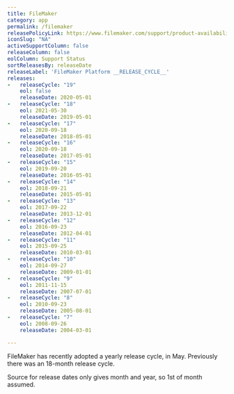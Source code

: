 ```yaml
---
title: FileMaker
category: app
permalink: /filemaker
releasePolicyLink: https://www.filemaker.com/support/product-availability.html
iconSlug: "NA"
activeSupportColumn: false
releaseColumn: false
eolColumn: Support Status
sortReleasesBy: releaseDate
releaseLabel: 'FileMaker Platform __RELEASE_CYCLE__'
releases:
-   releaseCycle: "19"
    eol: false
    releaseDate: 2020-05-01
-   releaseCycle: "18"
    eol: 2021-05-30
    releaseDate: 2019-05-01
-   releaseCycle: "17"
    eol: 2020-09-18
    releaseDate: 2018-05-01
-   releaseCycle: "16"
    eol: 2020-09-18
    releaseDate: 2017-05-01
-   releaseCycle: "15"
    eol: 2019-09-20
    releaseDate: 2016-05-01
-   releaseCycle: "14"
    eol: 2018-09-21
    releaseDate: 2015-05-01
-   releaseCycle: "13"
    eol: 2017-09-22
    releaseDate: 2013-12-01
-   releaseCycle: "12"
    eol: 2016-09-23
    releaseDate: 2012-04-01
-   releaseCycle: "11"
    eol: 2015-09-25
    releaseDate: 2010-03-01
-   releaseCycle: "10"
    eol: 2014-09-27
    releaseDate: 2009-01-01
-   releaseCycle: "9"
    eol: 2011-11-15
    releaseDate: 2007-07-01
-   releaseCycle: "8"
    eol: 2010-09-23
    releaseDate: 2005-08-01
-   releaseCycle: "7"
    eol: 2008-09-26
    releaseDate: 2004-03-01

---
```


FileMaker has recently adopted a yearly release cycle, in May. Previously there was an 18-month release cycle.

Source for release dates only gives month and year, so 1st of month assumed.
